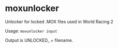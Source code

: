 # moxunlocker
Unlocker for locked .MOX files used in World Racing 2

Usage:
`moxunlocker input`

Output is UNLOCKED_ + filename.
